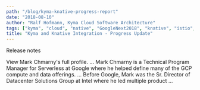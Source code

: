 ```yaml
---
path: "/blog/kyma-knative-progress-report"
date: "2018-08-10"
author: "Ralf Hofmann, Kyma Cloud Software Architecture"
tags: ["kyma", "cloud", "native", "GoogleNext2018", "knative", "istio", "kubernetes"]
title: "Kyma and Knative Integration - Progress Update"
---
```


Release notes

View Mark Chmarny&#39;s full profile. ... Mark Chmarny is a Technical Program Manager for Serverless at Google where he helped define many of the GCP compute and data offerings. ... Before Google, Mark was the Sr. Director of Datacenter Solutions Group at Intel where he led multiple product ...
